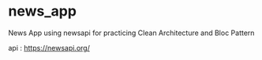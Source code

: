 # news_app



News App using newsapi for practicing Clean Architecture and Bloc Pattern

api : https://newsapi.org/
